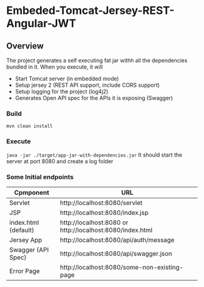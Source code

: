 # Embeded-Tomcat-Jersey-REST-Angular-JWT


## Overview
The project generates a self executing fat jar withh all the dependencies bundled in it. When you execute, it will 
 * Start Tomcat server (in embedded mode) 
 * Setup jersey 2 (REST API support, include CORS support)
 * Setup logging for the project (log4j2)
 * Generates Open API spec for the APIs it is exposing (Swagger)


### Build
```mvn clean install```

### Execute
``` java -jar ./target/app-jar-with-dependencies.jar ``` It should start the server at port 8080 and create a log folder


### Some Initial endpoints
Cpmponent           | URL                                      
---                 | ---                                      
Servlet             |  http://localhost:8080/servlet           
JSP                 |  http://localhost:8080/index.jsp
index.html (default)|  http://localhost:8080 or http://localhost:8080/index.html
Jersey App          |  http://localhost:8080/api/auth/message  
Swagger (API Spec)  |  http://localhost:8080/api/swagger.json   
Error Page          |  http://localhost:8080/some-non-existing-page

